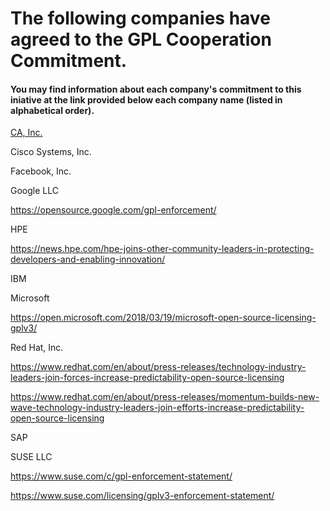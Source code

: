 # The following companies have agreed to the GPL Cooperation Commitment.
#### You may find information about each company's commitment to this iniative at the link provided below each company name (listed in alphabetical order). 

[CA, Inc.](https://www.ca.com/us/legal/gpl-commitment.html)

Cisco Systems, Inc.

Facebook, Inc.

Google LLC

https://opensource.google.com/gpl-enforcement/

HPE

https://news.hpe.com/hpe-joins-other-community-leaders-in-protecting-developers-and-enabling-innovation/

IBM

Microsoft

https://open.microsoft.com/2018/03/19/microsoft-open-source-licensing-gplv3/

Red Hat, Inc.   

https://www.redhat.com/en/about/press-releases/technology-industry-leaders-join-forces-increase-predictability-open-source-licensing

https://www.redhat.com/en/about/press-releases/momentum-builds-new-wave-technology-industry-leaders-join-efforts-increase-predictability-open-source-licensing

SAP

SUSE LLC

https://www.suse.com/c/gpl-enforcement-statement/

https://www.suse.com/licensing/gplv3-enforcement-statement/

